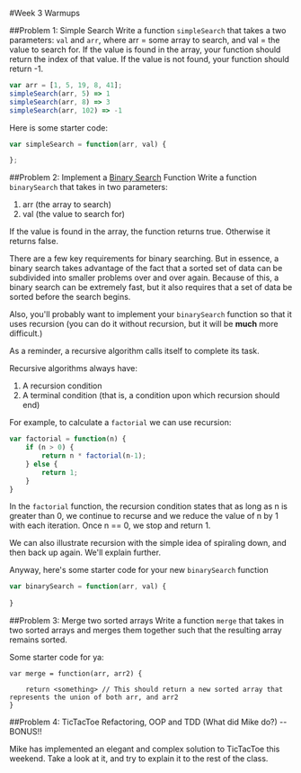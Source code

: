 #Week 3 Warmups

##Problem 1: Simple Search
Write a function `simpleSearch` that takes a two parameters: `val` and `arr`, where arr = some array to search, and val = the value to search for. If the value is found in the array, your function should return the index of that value. If the value is not found, your function should return -1.

```js
var arr = [1, 5, 19, 8, 41];
simpleSearch(arr, 5) => 1
simpleSearch(arr, 8) => 3
simpleSearch(arr, 102) => -1
```

Here is some starter code:

```js
var simpleSearch = function(arr, val) {

};
```

##Problem 2: Implement a [Binary Search](http://en.wikipedia.org/wiki/Binary_search_algorithm) Function
Write a function `binarySearch` that takes in two parameters:
  1. arr (the array to search)
  2. val (the value to search for)

If the value is found in the array, the function returns true. Otherwise it returns false.

There are a few key requirements for binary searching. But in essence, a binary search takes advantage of the fact that a sorted set of data can be subdivided into smaller problems over and over again. Because of this, a binary search can be extremely fast, but it also requires that a set of data be sorted before the search begins.

Also, you'll probably want to implement your `binarySearch` function so that it uses recursion (you can do it without recursion, but it will be **much** more difficult.) 

As a reminder, a recursive algorithm calls itself to complete its task.

Recursive algorithms always have:
  1. A recursion condition
  2. A terminal condition (that is, a condition upon which recursion should end)

For example, to calculate a `factorial` we can use recursion:
```js
var factorial = function(n) {
    if (n > 0) {
        return n * factorial(n-1);
    } else {
        return 1;
    }
}
```

In the `factorial` function, the recursion condition states that as long as n is greater than 0, we continue to recurse and we reduce the value of n by 1 with each iteration. Once n == 0, we stop and return 1.

We can also illustrate recursion with the simple idea of spiraling down, and then back up again. We'll explain further.

Anyway, here's some starter code for your new `binarySearch` function

```js
var binarySearch = function(arr, val) {
    
}
```


##Problem 3: Merge two sorted arrays
Write a function `merge` that takes in two sorted arrays and merges them together such that the resulting array remains sorted.

Some starter code for ya:

```
var merge = function(arr, arr2) {
    
    return <something> // This should return a new sorted array that represents the union of both arr, and arr2
}
```

##Problem 4: TicTacToe Refactoring, OOP and TDD (What did Mike do?) -- BONUS!!

Mike has implemented an elegant and complex solution to TicTacToe this weekend. Take a look at it, and try to explain it to the rest of the class.
